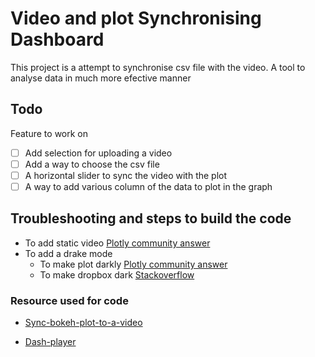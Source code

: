 # Video and plot Synchronising Dashboard

This project is a attempt to synchronise csv file with the video. A tool to analyse data in much more efective manner

## Todo 
Feature to work on 
* [ ] Add selection for uploading a video 
* [ ] Add a way to choose the csv file
* [ ] A horizontal slider to sync the video with the plot 
* [ ] A way to add various column of the data  to plot in the graph

## Troubleshooting and steps to build the code
- To add static video [Plotly community answer](https://community.plotly.com/t/adding-video-player/5303)
- To add a drake mode
    - To make plot darkly [Plotly community answer]()
    - To make dropbox dark [Stackoverflow](https://stackoverflow.com/a/78749010)
### Resource used for code 
- [Sync-bokeh-plot-to-a-video](https://bartbroere.eu/2019/09/14/sync-bokeh-plot-to-a-video/)

- [Dash-player](https://dash.plotly.com/dash-player)